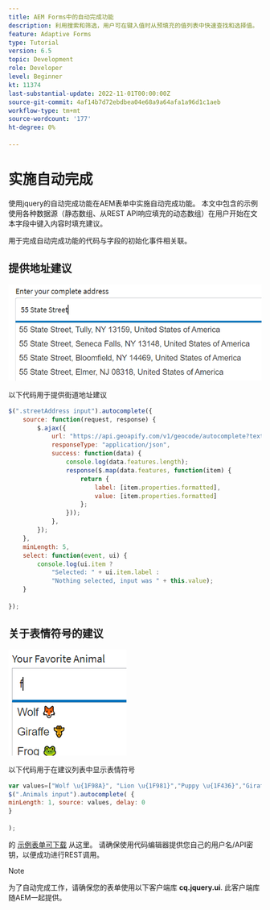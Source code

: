 ```yaml
---
title: AEM Forms中的自动完成功能
description: 利用搜索和筛选，用户可在键入值时从预填充的值列表中快速查找和选择值。
feature: Adaptive Forms
type: Tutorial
version: 6.5
topic: Development
role: Developer
level: Beginner
kt: 11374
last-substantial-update: 2022-11-01T00:00:00Z
source-git-commit: 4af14b7d72ebdbea04e68a9a64afa1a96d1c1aeb
workflow-type: tm+mt
source-wordcount: '177'
ht-degree: 0%

---
```


# 实施自动完成

使用jquery的自动完成功能在AEM表单中实施自动完成功能。
本文中包含的示例使用各种数据源（静态数组、从REST API响应填充的动态数组）在用户开始在文本字段中键入内容时填充建议。

用于完成自动完成功能的代码与字段的初始化事件相关联。

## 提供地址建议

![国家建议](assets/auto-complete2.png)



以下代码用于提供街道地址建议

```javascript
$(".streetAddress input").autocomplete({
    source: function(request, response) {
        $.ajax({
            url: "https://api.geoapify.com/v1/geocode/autocomplete?text=" + request.term + "&apiKey=Your API Key", //please get your own API key with geoapify.com
            responseType: "application/json",
            success: function(data) {
                console.log(data.features.length);
                response($.map(data.features, function(item) {
                    return {
                        label: [item.properties.formatted],
                        value: [item.properties.formatted]
                    };
                }));
            },
        });
    },
    minLength: 5,
    select: function(event, ui) {
        console.log(ui.item ?
            "Selected: " + ui.item.label :
            "Nothing selected, input was " + this.value);
    }

});
```





## 关于表情符号的建议

![国家建议](assets/auto-complete3.png)

以下代码用于在建议列表中显示表情符号

```javascript
var values=["Wolf \u{1F98A}", "Lion \u{1F981}","Puppy \u{1F436}","Giraffe \u{1F992}","Frog \u{1F438}"];
$(".Animals input").autocomplete( {
minLength: 1, source: values, delay: 0
}

);
```

的 [示例表单可下载](assets/auto-complete-form.zip) 从这里。 请确保使用代码编辑器提供您自己的用户名/API密钥，以便成功进行REST调用。

>[!NOTE]
>
> 为了自动完成工作，请确保您的表单使用以下客户端库 **cq.jquery.ui**. 此客户端库随AEM一起提供。
